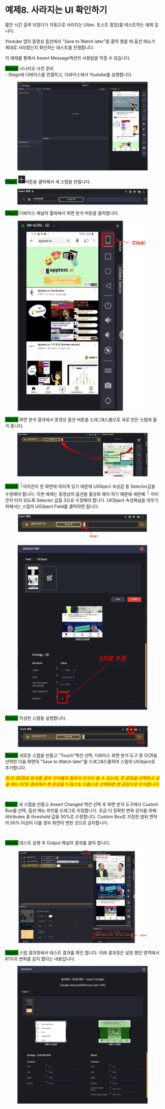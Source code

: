 # 예제8. 사라지는 UI 확인하기

짧은 시간 출력 되었다가 자동으로 사라지는 UI(ex. 토스트 팝업)를 테스트하는 예제 입니다.

Youtube 앱의 동영상 옵션에서 "Save to Watch later"을 클릭 했을 때 옵션 메뉴가 제대로 사라졌는지 확인하는 테스트를 진행합니다.

이 예제를 통해서 Assert Message액션의 사용법을 익힐 수 있습니다.

<mark style="background-color:green;">Step0.</mark> 시나리오 사전 준비\
\- Stego에 디바이스를 연결하고, 디바이스에서 Youtube를 실행합니다.

<figure><img src="../.gitbook/assets/image (222).png" alt=""><figcaption></figcaption></figure>

<mark style="background-color:green;">Step1.</mark> <img src="../.gitbook/assets/image (115).png" alt="" data-size="line">버튼을 클릭해서 새 스텝을 만듭니다.&#x20;

<figure><img src="../.gitbook/assets/image (107).png" alt=""><figcaption></figcaption></figure>

<mark style="background-color:green;">Step2.</mark> 디바이스 패널의 툴바에서 화면 분석 버튼을 클릭합니다.

<figure><img src="../.gitbook/assets/image (124).png" alt=""><figcaption></figcaption></figure>

<mark style="background-color:green;">Step3.</mark> 화면 분석 결과에서 동영상 옵션 버튼을 드래그&드롭으로 새로 만든 스텝에 옮겨 줍니다.

<figure><img src="../.gitbook/assets/image (160).png" alt=""><figcaption></figcaption></figure>

<mark style="background-color:green;">Step4.</mark> <img src="../.gitbook/assets/image (221).png" alt="" data-size="line">아이콘이 한 화면에 여러개 있기 때문에 UIObject 속성값 중 Selector값을 수정해야 합니다. 이번 예제는 동영상의 옵션을 활성화 해야 하기 때문에 세번째 ![](<../.gitbook/assets/image (32).png>) 아이콘이 터치 되도록 Selector 값을 3으로 수정해야 합니다. UIObject 속성패널을 띄우기 위해서는 스텝의 UIObject Field를 클릭하면 됩니다.&#x20;

<figure><img src="../.gitbook/assets/image (16).png" alt=""><figcaption></figcaption></figure>

<figure><img src="../.gitbook/assets/image (3) (1).png" alt=""><figcaption></figcaption></figure>

<mark style="background-color:green;">Step5.</mark> 작성한 스텝을 실행합니다.

<figure><img src="../.gitbook/assets/image (133).png" alt=""><figcaption></figcaption></figure>

<mark style="background-color:green;"></mark>

<mark style="background-color:green;">Step6.</mark> 새로운 스텝을 만들고 "Touch"액션 선택, 디바이스 화면 분석 도구 중 OCR을 선택한 다음 화면의 "Save to Watch later"를 드래그&드롭하여 스텝의 UIObject로 추가합니다.

_<mark style="color:red;">참고) OCR로 분석할 경우 단어별로 잘려서 인식이 될 수 있는데, 한 문장을 선택하고 싶을 때는 OCR 결과에서 한 문장을 드래그 & 드롭으로 선택하면 한 문장으로 인식합니다.</mark>_

_<mark style="color:red;"></mark>_

<figure><img src="../.gitbook/assets/스크린샷 2022-09-26 오전 11.55.05.png" alt=""><figcaption></figcaption></figure>

<mark style="background-color:green;">Step7.</mark> 새 스텝을 만들고 Assert Changed 액션 선택 후 화면 분석 도구에서 Custom Box를 선택, 옵션 메뉴 위치를 드래그로 지정합니다. 조금 더 정확한 변화 감지를 위해 Attributes 중 threshold 값을 50%로 수정합니다. Custom Box로 지정한 범위 면적의 50% 이상이 다를 경우 화면이 변한 것으로 감지합니다.

<figure><img src="../.gitbook/assets/스크린샷 2022-09-26 오후 12.08.03.png" alt=""><figcaption></figcaption></figure>

<mark style="background-color:green;">Step8.</mark> 테스트 실행 후 Output 패널의 결과를 클릭 합니다.

<figure><img src="../.gitbook/assets/image (161).png" alt=""><figcaption></figcaption></figure>

<mark style="background-color:green;">Step9.</mark> 스텝 결과창에서 테스트 결과를 확인 합니다. 아래 결과창은 설정 했던 영역에서 61%의 변화를 감지 했다는 내용입니다.

<figure><img src="../.gitbook/assets/image (77).png" alt=""><figcaption></figcaption></figure>
